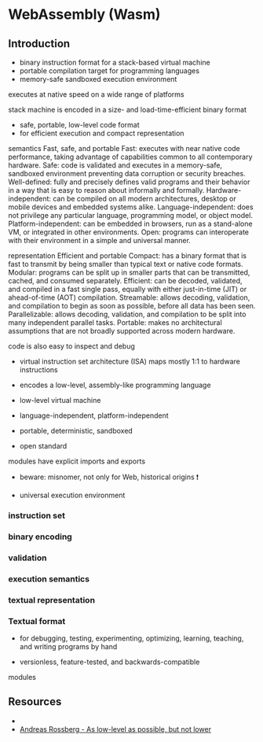 # WebAssembly (Wasm)



## Introduction

- binary instruction format for a stack-based virtual machine
- portable compilation target for programming languages
- memory-safe sandboxed execution environment

executes at native speed on a wide range of platforms

stack machine
is encoded in a size- and load-time-efficient binary format

- safe, portable, low-level code format
- for efficient execution and compact representation


semantics
Fast, safe, and portable
Fast: executes with near native code performance, taking advantage of capabilities common to all contemporary hardware.
Safe: code is validated and executes in a memory-safe, sandboxed environment preventing data corruption or security breaches.
Well-defined: fully and precisely defines valid programs and their behavior in a way that is easy to reason about informally and formally.
Hardware-independent: can be compiled on all modern architectures, desktop or mobile devices and embedded systems alike.
Language-independent: does not privilege any particular language, programming model, or object model.
Platform-independent: can be embedded in browsers, run as a stand-alone VM, or integrated in other environments.
Open: programs can interoperate with their environment in a simple and universal manner.

representation
Efficient and portable
Compact: has a binary format that is fast to transmit by being smaller than typical text or native code formats.
Modular: programs can be split up in smaller parts that can be transmitted, cached, and consumed separately.
Efficient: can be decoded, validated, and compiled in a fast single pass, equally with either just-in-time (JIT) or ahead-of-time (AOT) compilation.
Streamable: allows decoding, validation, and compilation to begin as soon as possible, before all data has been seen.
Parallelizable: allows decoding, validation, and compilation to be split into many independent parallel tasks.
Portable: makes no architectural assumptions that are not broadly supported across modern hardware.

code is also easy to inspect and debug

- virtual instruction set architecture (ISA)
maps mostly 1:1 to hardware instructions
- encodes a low-level, assembly-like programming language


- low-level virtual machine
- language-independent, platform-independent
- portable, deterministic, sandboxed
- open standard

modules
have explicit imports and exports

- beware: misnomer, not only for Web, historical origins ❗️


- universal execution environment




### instruction set
### binary encoding
### validation
### execution semantics
### textual representation

### Textual format

- for debugging, testing, experimenting, optimizing, learning, teaching, and writing programs by hand

- versionless, feature-tested, and backwards-compatible

modules



## Resources

- [](https://webassembly.org/)
- [Andreas Rossberg - As low-level as possible, but not lower](https://youtube.com/live/bjJU1vP1vVI?feature=shared&t=17238)
